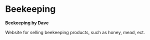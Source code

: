 # Beekeeping

**Beekeeping by Dave**

Website for selling beekeeping products, such as honey, mead, ect.
